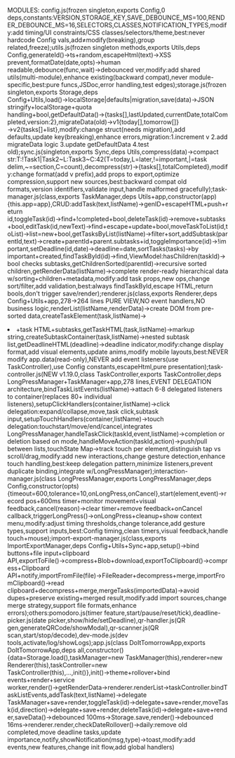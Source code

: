 MODULES: config.js(frozen singleton,exports Config,0 deps,constants:VERSION,STORAGE_KEY,SAVE_DEBOUNCE_MS=100,RENDER_DEBOUNCE_MS=16,SELECTORS,CLASSES,NOTIFICATION_TYPES,modify:add timing/UI constraints/CSS classes/selectors/theme,best:never hardcode Config vals,add≠modify(breaking),group related,freeze);utils.js(frozen singleton methods,exports Utils,deps Config,generateId()→ts+random,escapeHtml(text)→XSS prevent,formatDate(date,opts)→human readable,debounce(func,wait)→debounced ver,modify:add shared utils(multi-module),enhance existing(backward compat),never module-specific,best:pure funcs,JSDoc,error handling,test edges);storage.js(frozen singleton,exports Storage,deps Config+Utils,load()→localStorage|defaults|migration,save(data)→JSON stringify+localStorage+quota handling+bool,getDefaultData()→{tasks[],lastUpdated,currentDate,totalCompleted,version:2},migrateData(old)→v1{today[],tomorrow[]}→v2{tasks[]+list},modify:change struct(needs migration),add defaults,update key(breaking),enhance errors,migration:1.increment v 2.add migrateData logic 3.update getDefaultData 4.test old);sync.js(singleton,exports Sync,deps Utils,compress(data)→compact str:T:!Task1|Task2~L:Task3~C:42(T=today,L=later,!=important,|=task delim,~=section,C=count),decompress(str)→{tasks[],totalCompleted},modify:change format(add v prefix),add props to export,optimize compression,support new sources,best:backward compat old formats,version identifiers,validate input,handle malformed gracefully);task-manager.js(class,exports TaskManager,deps Utils+app,constructor(app){this.app=app},CRUD:addTask(text,listName)→genID+escapeHTML+push+return id,toggleTask(id)→find+!completed+bool,deleteTask(id)→remove+subtasks+bool,editTask(id,newText)→find+escape+update+bool,moveTaskToList(id,toList)→list=new+bool,getTasksByList(listName)→filter+sort,addSubtask(parentId,text)→create+parentId+parent.subtasks+id,toggleImportance(id)→!important,setDeadline(id,date)→deadline=date,sortTasks(tasks)→by important+created,findTaskById(id)→find,ViewModel:hasChildren(taskId)→bool checks subtasks,getChildrenSorted(parentId)→recursive sorted children,getRenderData(listName)→complete render-ready hierarchical data w/sorting+children+metadata,modify:add task props,new ops,change sort/filter,add validation,best:always findTaskById,escape HTML,return bools,don't trigger save/render);renderer.js(class,exports Renderer,deps Config+Utils+app,278→264 lines PURE VIEW,NO event handlers,NO business logic,renderList(listName,renderData)→create DOM from pre-sorted data,createTaskElement(task,listName)→<li>+task HTML+subtasks,getTaskHTML(task,listName)→markup string,createSubtaskContainer(task,listName)→nested subtask list,getDeadlineHTML(deadline)→deadline indicator,modify:change display format,add visual elements,update anims,modify mobile layouts,best:NEVER modify app.data(read-only),NEVER add event listeners(use TaskController),use Config constants,escapeHtml,pure presentation);task-controller.js(NEW v1.19.0,class TaskController,exports TaskController,deps LongPressManager+TaskManager+app,278 lines,EVENT DELEGATION architecture,bindTaskListEvents(listName)→attach 6-8 delegated listeners to container(replaces 80+ individual listeners),setupClickHandlers(container,listName)→click delegation:expand/collapse,move,task click,subtask input,setupTouchHandlers(container,listName)→touch delegation:touchstart/move/end/cancel,integrates LongPressManager,handleTaskClick(taskId,event,listName)→completion or deletion based on mode,handleMoveAction(taskId,action)→push/pull between lists,touchState Map→track touch per element,distinguish tap vs scroll/drag,modify:add new interactions,change gesture detection,enhance touch handling,best:keep delegation pattern,minimize listeners,prevent duplicate binding,integrate w/LongPressManager);interaction-manager.js(class LongPressManager,exports LongPressManager,deps Config,constructor(opts){timeout=600,tolerance=10,onLongPress,onCancel},start(element,event)→record pos+600ms timer+monitor movement+visual feedback,cancel(reason)→clear timer+remove feedback+onCancel callback,triggerLongPress()→onLongPress+cleanup+show context menu,modify:adjust timing thresholds,change tolerance,add gesture types,support inputs,best:Config timing,clean timers,visual feedback,handle touch+mouse);import-export-manager.js(class,exports ImportExportManager,deps Config+Utils+Sync+app,setup()→bind buttons+file input+clipboard API,exportToFile()→compress+Blob+download,exportToClipboard()→compress+Clipboard API+notify,importFromFile(file)→FileReader+decompress+merge,importFromClipboard()→read clipboard+decompress+merge,mergeTasks(importedData)→avoid dupes+preserve existing+merged result,modify:add import sources,change merge strategy,support file formats,enhance errors);others:pomodoro.js(timer feature,start/pause/reset/tick),deadline-picker.js(date picker,show/hide/setDeadline),qr-handler.js(QR gen,generateQRCode/showModal),qr-scanner.js(QR scan,start/stop/decode),dev-mode.js(dev tools,activate/log/showLogs);app.js(class DoItTomorrowApp,exports DoItTomorrowApp,deps all,constructor(){data=Storage.load(),taskManager=new TaskManager(this),renderer=new Renderer(this),taskController=new TaskController(this),...,init()},init()→theme+rollover+bind events+render+service worker,render()→getRenderData→renderer.renderList→taskController.bindTaskListEvents,addTask(text,listName)→delegate TaskManager+save+render,toggleTask(id)→delegate+save+render,moveTask(id,direction)→delegate+save+render,deleteTask(id)→delegate+save+render,saveData()→debounced 100ms→Storage.save,render()→debounced 16ms→renderer.render,checkDateRollover()→daily:remove old completed,move deadline tasks,update importance,notify,showNotification(msg,type)→toast,modify:add events,new features,change init flow,add global handlers)